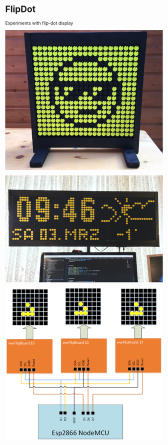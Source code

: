 # FlipDot
Experiments with flip-dot display

![Bitmap test](./_img/smile.jpg?raw=true)

![Clock/Weather station](./_img/clock.jpg?raw=true)

![Connectors](./_img/connectors.png?raw=true)
